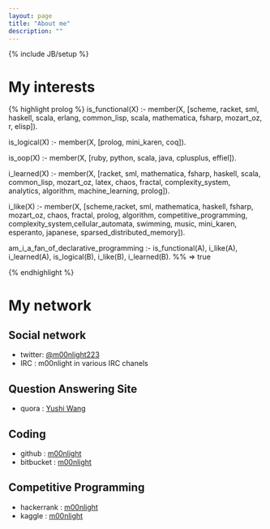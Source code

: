 ```yaml
---
layout: page
title: "About me"
description: ""
---
```

{% include JB/setup %}


# My interests

{% highlight prolog %}
is_functional(X) :-
    member(X, [scheme, racket, sml, haskell, scala, erlang, common_lisp,
           scala, mathematica, fsharp, mozart_oz, r, elisp]).

is_logical(X) :-
    member(X, [prolog, mini_karen, coq]).

is_oop(X) :-
    member(X, [ruby, python, scala, java, cplusplus, effiel]).

i_learned(X) :-
    member(X, [racket, sml, mathematica, fsharp, haskell, scala, common_lisp,
           mozart_oz, latex, chaos, fractal, complexity_system, analytics,
           algorithm, machine_learning, prolog]).

i_like(X) :-
    member(X, [scheme,racket, sml, mathematica, haskell, fsharp, mozart_oz,
           chaos, fractal, prolog, algorithm, competitive_programming,
           complexity_system,cellular_automata, swimming, music,
           mini_karen, esperanto, japanese, sparsed_distributed_memory]).

am_i_a_fan_of_declarative_programming :-
    is_functional(A), i_like(A), i_learned(A),
    is_logical(B), i_like(B), i_learned(B).
%% => true

{% endhighlight %}

# My network

## Social network
+ twitter: [@m00nlight223](http://www.twitter.com/m00nlight223)
+ IRC : m00nlight in various IRC chanels

## Question Answering Site
+ quora : [Yushi Wang](https://www.quora.com/Yushi-Wang-1)


## Coding
+ github : [m00nlight](https://github.com/m00nlight)
+ bitbucket : [m00nlight](https://bitbucket.org/m00nlight/)

## Competitive Programming
+ hackerrank : [m00nlight](https://www.hackerrank.com/m00nlight)
+ kaggle : [m00nlight](https://www.kaggle.com/m00nlight)

